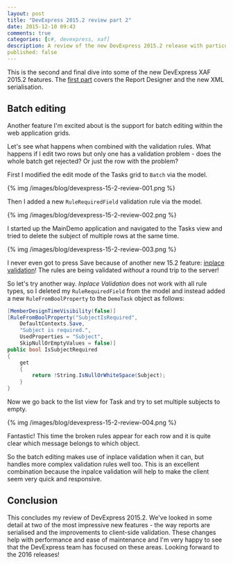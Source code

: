 ```yaml
---
layout: post
title: "DevExpress 2015.2 review part 2"
date: 2015-12-10 09:43
comments: true
categories: [c#, devexpress, xaf]
description: A review of the new DevExpress 2015.2 release with particular focus on the XAF ASP.NET batch editing in list views.
published: false
---
```

This is the second and final dive into some of the new DevExpress XAF 2015.2 features. The [first part](/devexpress-15-dot-2-review-part-1/) covers the Report Designer and the new XML serialisation.  

## Batch editing ##
Another feature I'm excited about is the support for batch editing within the web application grids. 

Let's see what happens when combined with the validation rules. What happens if I edit two rows but only one has a validation problem - does the whole batch get rejected? Or just the row with the problem?

First I modified the edit mode of the Tasks grid to `Batch` via the model.

{% img /images/blog/devexpress-15-2-review-001.png %}

Then I added a new `RuleRequiredField` validation rule via the model.

{% img /images/blog/devexpress-15-2-review-002.png %}

I started up the MainDemo application and navigated to the Tasks view and tried to delete the subject of multiple rows at the same time.

{% img /images/blog/devexpress-15-2-review-003.png %}

I never even got to press Save because of another new 15.2 feature: [inplace validation](https://community.devexpress.com/blogs/eaf/archive/2015/11/24/xaf-validation-module-enhancements-for-windows-and-the-web-coming-soon-in-v15-2.aspx)! The rules are being validated _without_ a round trip to the server!

So let's try another way. _Inplace Validation_ does not work with all rule types, so I deleted my `RuleRequiredField` from the model and instead added a new `RuleFromBoolProperty` to the `DemoTask` object as follows:

```c#
[MemberDesignTimeVisibility(false)]
[RuleFromBoolProperty("SubjectIsRequired", 
    DefaultContexts.Save, 
    "Subject is required.", 
    UsedProperties = "Subject", 
    SkipNullOrEmptyValues = false)]
public bool IsSubjectRequired
{
    get
    {
        return !String.IsNullOrWhiteSpace(Subject);
    }
}
```

Now we go back to the list view for Task and try to set multiple subjects to empty.

{% img /images/blog/devexpress-15-2-review-004.png %}

Fantastic! This time the broken rules appear for each row and it is quite clear which message belongs to which object.

So the batch editing makes use of inplace validation when it can, but handles more complex validation rules well too. This is an excellent combination because the inpalce validation will help to make the client seem very quick and responsive.

## Conclusion ##

This concludes my review of DevExpress 2015.2. We've looked in some detail at two of the most impressive new features - the way reports are serialised and the improvements to client-side validation. These changes help with performance and ease of maintenance and I'm very happy to see that the DevExpress team has focused on these areas. Looking forward to the 2016 releases!



